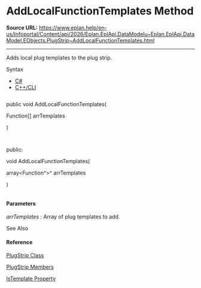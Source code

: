 # AddLocalFunctionTemplates Method

**Source URL:** https://www.eplan.help/en-us/Infoportal/Content/api/2026/Eplan.EplApi.DataModelu~Eplan.EplApi.DataModel.EObjects.PlugStrip~AddLocalFunctionTemplates.html

---

Adds local plug templates to the plug strip.

Syntax

- [C#](#i-syntax-CS)
- [C++/CLI](#i-syntax-CPP2005)

```
```
public void AddLocalFunctionTemplates( 
   Function[] arrTemplates
)
```
```

```
```
public:
void AddLocalFunctionTemplates( 
   array<Function^>^ arrTemplates
)
```
```

#### Parameters

*arrTemplates*
:   Array of plug templates to add.



See Also

#### Reference

[PlugStrip Class](Eplan.EplApi.DataModelu~Eplan.EplApi.DataModel.EObjects.PlugStrip.html)
  
[PlugStrip Members](Eplan.EplApi.DataModelu~Eplan.EplApi.DataModel.EObjects.PlugStrip_members.html)
  
[IsTemplate Property](Eplan.EplApi.DataModelu~Eplan.EplApi.DataModel.Function~IsTemplate.html)
